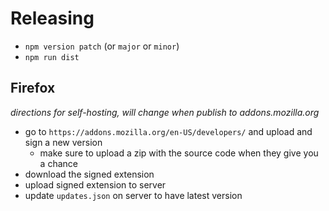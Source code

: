 # Releasing

- `npm version patch` (or `major` or `minor`)
- `npm run dist`

## Firefox

*directions for self-hosting, will change when publish to addons.mozilla.org*

- go to `https://addons.mozilla.org/en-US/developers/` and upload and sign a new version
    - make sure to upload a zip with the source code when they give you a chance
- download the signed extension
- upload signed extension to server
- update `updates.json` on server to have latest version
